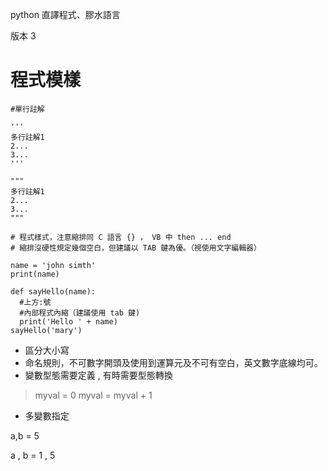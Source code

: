python 直譯程式、膠水語言

版本 3

# 程式模樣
``` 
#單行註解

'''
多行註解1
2...
3...
'''

"""
多行註解1
2...
3...
"""

# 程式樣式，注意縮排同 C 語言 {} ， VB 中 then ... end
# 縮排沒硬性規定幾個空白，但建議以 TAB 鍵為優。（視使用文字編輯器）
 
name = 'john simth'
print(name)

def sayHello(name):
  #上方:號
  #內部程式內縮（建議使用 tab 鍵)
  print('Hello ' + name)
sayHello('mary')

```

* 區分大小寫
* 命名規則，不可數字開頭及使用到運算元及不可有空白，英文數字底線均可。
* 變數型態需要定義 , 有時需要型態轉換
> myval = 0 
> myval = myval + 1

* 多變數指定 

a,b = 5

a , b = 1 , 5



